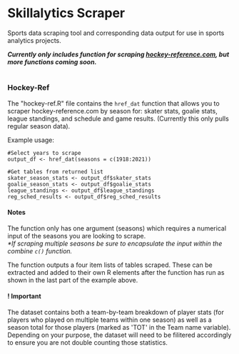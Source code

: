 # Skillalytics Scraper
Sports data scraping tool and corresponding data output for use in sports analytics projects.

<b><i>Currently only includes function for scraping <a href="https://www.hockey-reference.com/">hockey-reference.com</a>, but more functions coming soon.</i></b>

# 

<h3>Hockey-Ref</h3>
<p>The "hockey-ref.R" file contains the <code>href_dat</code> function that allows you to scraper hockey-reference.com by season for: skater stats, goalie stats, league standings, and schedule and game results. (Currently this only pulls regular season data).</p>

<p>Example usage:</p>

```
#Select years to scrape
output_df <- href_dat(seasons = c(1918:2021))

#Get tables from returned list
skater_season_stats <- output_df$skater_stats
goalie_season_stats <- output_df$goalie_stats
league_standings <- output_df$league_standings
reg_sched_results <- output_df$reg_sched_results
```

<h4>Notes</h4>
<p>The function only has one argument (seasons) which requires a numerical input of the seasons you are looking to scrape.
<br><i>*If scraping multiple seasons be sure to encapsulate the input within the combine <code>c()</code> function.</i></p>
<p>The function outputs a four item lists of tables scraped. These can be extracted and added to their own R elements after the function has run as shown in the last part of the example above.</p>

<h4>! Important</h4>
<p>The dataset contains both a team-by-team breakdown of player stats (for players who played on multiple teams within one season) as well as a season total for those players (marked as 'TOT' in the Team name variable). Depending on your purpose, the dataset will need to be filitered accordingly to ensure you are not double counting those statistics.</p>
